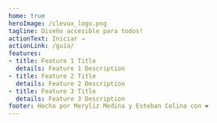 ```yaml
---
home: true
heroImage: /clevux_logo.png
tagline: Diseño accesible para todos!
actionText: Iniciar →
actionLink: /guía/
features:
- title: Feature 1 Title
  details: Feature 1 Description
- title: Feature 2 Title
  details: Feature 2 Description
- title: Feature 3 Title
  details: Feature 3 Description
footer: Hecho por Meryliz Medina y Esteban Colina con ❤️
---
```

